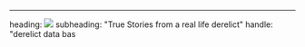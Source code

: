 ---
heading: <img src="images/derelictdb.png">
subheading: "True Stories from a real life derelict"
handle: "derelict data bas